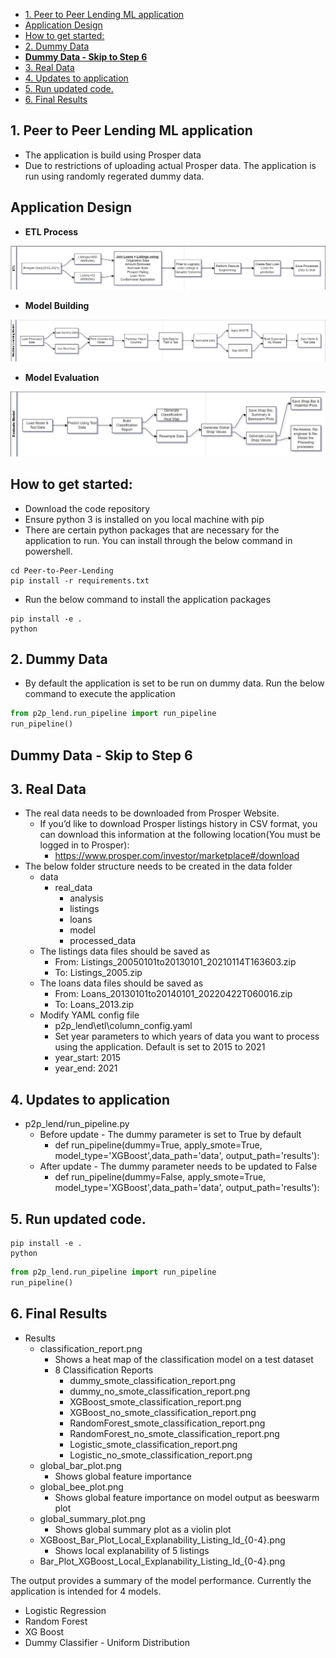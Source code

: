 - [1. Peer to Peer Lending ML application](#1-peer-to-peer-lending-ml-application)
- [Application Design](#application-design)
- [How to get started:](#how-to-get-started)
- [2. Dummy Data](#2-dummy-data)
- [**Dummy Data - Skip to Step 6**](#dummy-data---skip-to-step-6)
- [3. Real Data](#3-real-data)
- [4. Updates to application](#4-updates-to-application)
- [5. Run updated code.](#5-run-updated-code)
- [6. Final Results](#6-final-results)

## 1. Peer to Peer Lending ML application
- The application is build using Prosper data
- Due to restrictions of uploading actual Prosper data. The application is run using randomly regerated dummy data. 

## Application Design
- **ETL Process**
  
![image](results/Design/etl.jpg)
- **Model Building**
  
![image](results/Design/buildModel.jpg)
- **Model Evaluation**
  
![image](results/Design/buildEvaluate.jpg)

## How to get started:
- Download the code repository
- Ensure python 3 is installed on you local machine with pip
- There are certain python packages that are necessary for the application to run. You can install through the below command in powershell.

```shell
cd Peer-to-Peer-Lending
pip install -r requirements.txt
```
- Run the below command to install the application packages
```shell
pip install -e .
python
```
## 2. Dummy Data
- By default the application is set to be run on dummy data. Run the below command to execute the application
```python
from p2p_lend.run_pipeline import run_pipeline
run_pipeline()
```
## **Dummy Data - Skip to Step 6**

## 3. Real Data
- The real data needs to be downloaded from Prosper Website. 
    - If you’d like to download Prosper listings history in CSV format, you can download this information at the following location(You must be logged in to Prosper):
        - https://www.prosper.com/investor/marketplace#/download
- The below folder structure needs to be created in the data folder
    - data
        - real_data
            - analysis
            - listings
            - loans
            - model
            - processed_data
    - The listings data files should be saved as
        - From: Listings_20050101to20130101_20210114T163603.zip
        - To: Listings_2005.zip
    - The loans data files should be saved as
        - From: Loans_20130101to20140101_20220422T060016.zip
        - To: Loans_2013.zip
    - Modify YAML config file
        - p2p_lend\etl\column_config.yaml
        - Set year parameters to which years of data you want to process using the application. Default is set to 2015 to 2021
        - year_start: 2015
        - year_end: 2021

## 4. Updates to application
- p2p_lend/run_pipeline.py
    - Before update - The dummy parameter is set to True by default
        - def run_pipeline(dummy=True, apply_smote=True, model_type='XGBoost',data_path='data', output_path='results'):
    - After update - The dummy parameter needs to be updated to False
        - def run_pipeline(dummy=False, apply_smote=True, model_type='XGBoost',data_path='data', output_path='results'):

## 5. Run updated code.
```shell
pip install -e .
python
```

```python
from p2p_lend.run_pipeline import run_pipeline
run_pipeline()
```

## 6. Final Results
- Results
    - classification_report.png
        - Shows a heat map of the classification model on a test dataset
        - 8 Classification Reports
          - dummy_smote_classification_report.png
          - dummy_no_smote_classification_report.png
          - XGBoost_smote_classification_report.png
          - XGBoost_no_smote_classification_report.png
          - RandomForest_smote_classification_report.png
          - RandomForest_no_smote_classification_report.png
          - Logistic_smote_classification_report.png
          - Logistic_no_smote_classification_report.png
    - global_bar_plot.png
        - Shows global feature importance
    - global_bee_plot.png
        - Shows global feature importance on model output as beeswarm plot 
    - global_summary_plot.png
        - Shows global summary plot as a violin plot
    - XGBoost_Bar_Plot_Local_Explanability_Listing_Id_{0-4}.png
        - Shows local explanability of 5 listings
    - Bar_Plot_XGBoost_Local_Explanability_Listing_Id_{0-4}.png

The output provides a summary of the model performance. Currently the application is intended for 4 models. 
- Logistic Regression
- Random Forest
- XG Boost
- Dummy Classifier - Uniform Distribution